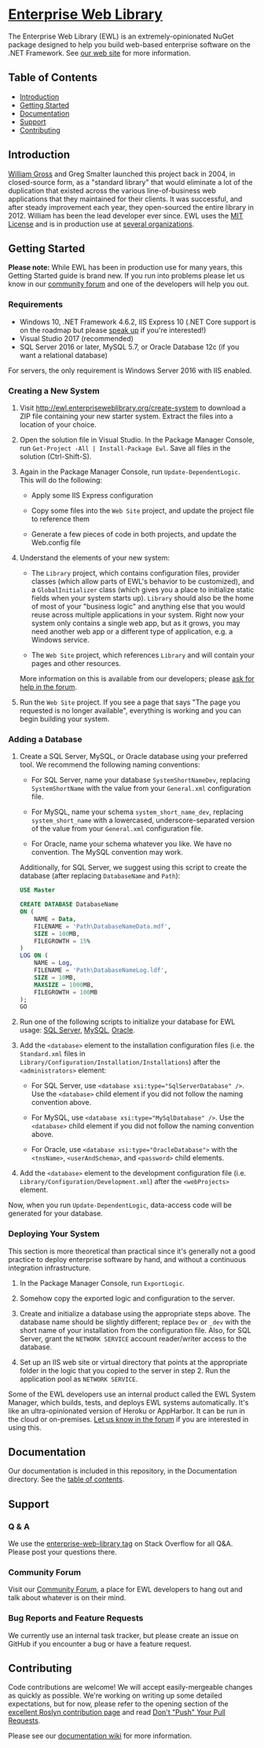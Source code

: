 # [Enterprise Web Library](http://enterpriseweblibrary.org/)

The Enterprise Web Library (EWL) is an extremely-opinionated NuGet package designed to help you build web-based enterprise software on the .NET Framework. See [our web site](http://enterpriseweblibrary.org/) for more information.


## Table of Contents

*	[Introduction](#introduction)
*	[Getting Started](#getting-started)
*	[Documentation](#documentation)
*	[Support](#support)
*	[Contributing](#contributing)


## Introduction

[William Gross](http://wgross.net/) and Greg Smalter launched this project back in 2004, in closed-source form, as a "standard library" that would eliminate a lot of the duplication that existed across the various line-of-business web applications that they maintained for their clients. It was successful, and after steady improvement each year, they open-sourced the entire library in 2012. William has been the lead developer ever since. EWL uses the [MIT License](http://opensource.org/licenses/MIT) and is in production use at [several organizations](http://enterpriseweblibrary.org/usedby/).


## Getting Started

**Please note:** While EWL has been in production use for many years, this Getting Started guide is brand new. If you run into problems please let us know in our [community forum](https://community.enterpriseweblibrary.org/) and one of the developers will help you out.


### Requirements

*	Windows 10, .NET Framework 4.6.2, IIS Express 10 (.NET Core support is on the roadmap but please [speak up](https://community.enterpriseweblibrary.org/) if you're interested!)
*	Visual Studio 2017 (recommended)
* SQL Server 2016 or later, MySQL 5.7, or Oracle Database 12c (if you want a relational database)

For servers, the only requirement is Windows Server 2016 with IIS enabled.


### Creating a New System

1.	Visit http://ewl.enterpriseweblibrary.org/create-system to download a ZIP file containing your new starter system. Extract the files into a location of your choice.

2.	Open the solution file in Visual Studio. In the Package Manager Console, run `Get-Project -All | Install-Package Ewl`. Save all files in the solution (Ctrl-Shift-S).

3.	Again in the Package Manager Console, run `Update-DependentLogic`. This will do the following:

	*	Apply some IIS Express configuration

	*	Copy some files into the `Web Site` project, and update the project file to reference them

	*	Generate a few pieces of code in both projects, and update the Web.config file

4.	Understand the elements of your new system:

	*	The `Library` project, which contains configuration files, provider classes (which allow parts of EWL's behavior to be customized), and a `GlobalInitializer` class (which gives you a place to initialize static fields when your system starts up). `Library` should also be the home of most of your "business logic" and anything else that you would reuse across multiple applications in your system. Right now your system only contains a single web app, but as it grows, you may need another web app or a different type of application, e.g. a Windows service.

	*	The `Web Site` project, which references `Library` and will contain your pages and other resources.

	More information on this is available from our developers; please [ask for help in the forum](https://community.enterpriseweblibrary.org/).

5.	Run the `Web Site` project. If you see a page that says "The page you requested is no longer available", everything is working and you can begin building your system.


### Adding a Database

1.	Create a SQL Server, MySQL, or Oracle database using your preferred tool. We recommend the following naming conventions:

	*	For SQL Server, name your database `SystemShortNameDev`, replacing `SystemShortName` with the value from your `General.xml` configuration file.

	*	For MySQL, name your schema `system_short_name_dev`, replacing `system_short_name` with a lowercased, underscore-separated version of the value from your `General.xml` configuration file.

	*	For Oracle, name your schema whatever you like. We have no convention. The MySQL convention may work.

	Additionally, for SQL Server, we suggest using this script to create the database (after replacing `DatabaseName` and `Path`):

	```SQL
	USE Master

	CREATE DATABASE DatabaseName
	ON (
		NAME = Data,
		FILENAME = 'Path\DatabaseNameData.mdf',
		SIZE = 100MB,
		FILEGROWTH = 15%
	)
	LOG ON (
		NAME = Log,
		FILENAME = 'Path\DatabaseNameLog.ldf',
		SIZE = 10MB,
		MAXSIZE = 1000MB,
		FILEGROWTH = 100MB
	);
	GO
	```

2.	Run one of the following scripts to initialize your database for EWL usage: [SQL Server](Documentation/ReadMeSupplements/DatabaseInitScripts.md#sql-server), [MySQL](Documentation/ReadMeSupplements/DatabaseInitScripts.md#mysql), [Oracle](Documentation/ReadMeSupplements/DatabaseInitScripts.md#oracle).

3.	Add the `<database>` element to the installation configuration files (i.e. the `Standard.xml` files in `Library/Configuration/Installation/Installations`) after the `<administrators>` element:

	* For SQL Server, use `<database xsi:type="SqlServerDatabase" />`. Use the `<database>` child element if you did not follow the naming convention above.

	* For MySQL, use `<database xsi:type="MySqlDatabase" />`. Use the `<database>` child element if you did not follow the naming convention above.

	* For Oracle, use `<database xsi:type="OracleDatabase">` with the `<tnsName>`, `<userAndSchema>`, and `<password>` child elements.

4.	Add the `<database>` element to the development configuration file (i.e. `Library/Configuration/Development.xml`) after the `<webProjects>` element.

Now, when you run `Update-DependentLogic`, data-access code will be generated for your database.


### Deploying Your System

This section is more theoretical than practical since it's generally not a good practice to deploy enterprise software by hand, and without a continuous integration infrastructure.

1.	In the Package Manager Console, run `ExportLogic`.

2.	Somehow copy the exported logic and configuration to the server.

3.	Create and initialize a database using the appropriate steps above. The database name should be slightly different; replace `Dev` or `_dev` with the short name of your installation from the configuration file. Also, for SQL Server, grant the `NETWORK SERVICE` account reader/writer access to the database.

4.	Set up an IIS web site or virtual directory that points at the appropriate folder in the logic that you copied to the server in step 2. Run the application pool as `NETWORK SERVICE`.

Some of the EWL developers use an internal product called the EWL System Manager, which builds, tests, and deploys EWL systems automatically. It's like an ultra-opinionated version of Heroku or AppHarbor. It can be run in the cloud or on-premises. [Let us know in the forum](https://community.enterpriseweblibrary.org/) if you are interested in using this.


## Documentation

Our documentation is included in this repository, in the Documentation directory. See the [table of contents](Documentation/TableOfContents.md).


## Support


###	Q & A

We use the [enterprise-web-library tag](http://stackoverflow.com/questions/tagged/enterprise-web-library) on Stack Overflow for all Q&A. Please post your questions there.


### Community Forum

Visit our [Community Forum](https://community.enterpriseweblibrary.org/), a place for EWL developers to hang out and talk about whatever is on their mind.


### Bug Reports and Feature Requests

We currently use an internal task tracker, but please create an issue on GitHub if you encounter a bug or have a feature request.


## Contributing

Code contributions are welcome! We will accept easily-mergeable changes as quickly as possible. We're working on writing up some detailed expectations, but for now, please refer to the opening section of the [excellent Roslyn contribution page](https://github.com/dotnet/roslyn/wiki/Contributing-Code) and read [Don't "Push" Your Pull Requests](http://www.igvita.com/2011/12/19/dont-push-your-pull-requests/).

Please see our [documentation wiki](https://enduracode.fogbugz.com/default.asp?W5) for more information.